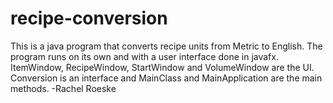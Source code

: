 # recipe-conversion
This is a java program that converts recipe units from Metric to English.  The program runs on its own and with a user interface done in javafx.  ItemWindow, RecipeWindow, StartWindow and VolumeWindow are the UI.  Conversion is an interface and MainClass and MainApplication are the main methods.
-Rachel Roeske
